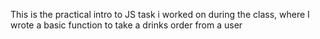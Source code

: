 This is the practical intro to JS task i worked on during the class, where I wrote a basic function to take a drinks order from a user
